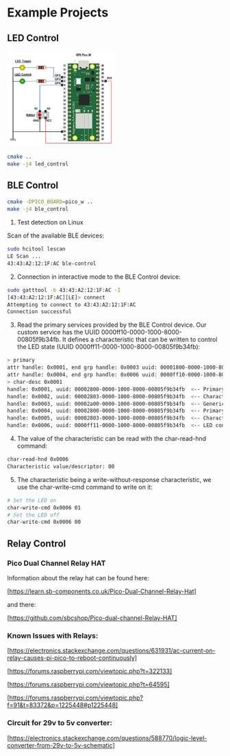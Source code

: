 # Example Projects

## LED Control

<img src="../images/example_projects/led_control_diagram.png" alt="LED Control Diagram" width="50%" height="15%" title="LED Control Diagram">

```bash
cmake ..
make -j4 led_control
```

## BLE Control

```bash
cmake -DPICO_BOARD=pico_w ..
make -j4 ble_control
```

1. Test detection on Linux

Scan of the available BLE devices:
```bash
sudo hcitool lescan
LE Scan ...
43:43:A2:12:1F:AC ble-control
```

2. Connection in interactive mode to the BLE Control device:
```bash
sudo gatttool -b 43:43:A2:12:1F:AC -I
[43:43:A2:12:1F:AC][LE]> connect
Attempting to connect to 43:43:A2:12:1F:AC
Connection successful
```

3. Read the primary services provided by the BLE Control device. Our custom service has the UUID 0000ff10-0000-1000-8000-00805f9b34fb. It defines a characteristic that can be written to control the LED state (UUID 0000ff11-0000-1000-8000-00805f9b34fb):
```bash
> primary
attr handle: 0x0001, end grp handle: 0x0003 uuid: 00001800-0000-1000-8000-00805f9b34fb  <-- Generic Access Profile
attr handle: 0x0004, end grp handle: 0x0006 uuid: 0000ff10-0000-1000-8000-00805f9b34fb  <-- Our control service
> char-desc 0x0001
handle: 0x0001, uuid: 00002800-0000-1000-8000-00805f9b34fb  <-- Primary service
handle: 0x0002, uuid: 00002803-0000-1000-8000-00805f9b34fb  <-- Characteristic information
handle: 0x0003, uuid: 00002a00-0000-1000-8000-00805f9b34fb  <-- Generic Access service (name)
handle: 0x0004, uuid: 00002800-0000-1000-8000-00805f9b34fb  <-- Primary service
handle: 0x0005, uuid: 00002803-0000-1000-8000-00805f9b34fb  <-- Characteristic information
handle: 0x0006, uuid: 0000ff11-0000-1000-8000-00805f9b34fb  <-- LED control custom characteristic
```

4. The value of the characteristic can be read with the char-read-hnd command:
```bash
char-read-hnd 0x0006
Characteristic value/descriptor: 00
```

5. The characteristic being a write-without-response characteristic, we use the char-write-cmd command to write on it:
```bash
# Set the LED on
char-write-cmd 0x0006 01
# Set the LED off
char-write-cmd 0x0006 00
```

## Relay Control

### Pico Dual Channel Relay HAT

Information about the relay hat can be found here:

[https://learn.sb-components.co.uk/Pico-Dual-Channel-Relay-Hat]

and there:

[https://github.com/sbcshop/Pico-dual-channel-Relay-HAT]

### Known Issues with Relays:

[https://electronics.stackexchange.com/questions/631931/ac-current-on-relay-causes-pi-pico-to-reboot-continuously]

[https://forums.raspberrypi.com/viewtopic.php?t=322133]

[https://forums.raspberrypi.com/viewtopic.php?t=64595]

[https://forums.raspberrypi.com/viewtopic.php?f=91&t=83372&p=1225448#p1225448]

### Circuit for 29v to 5v converter:

[https://electronics.stackexchange.com/questions/588770/logic-level-converter-from-29v-to-5v-schematic]
